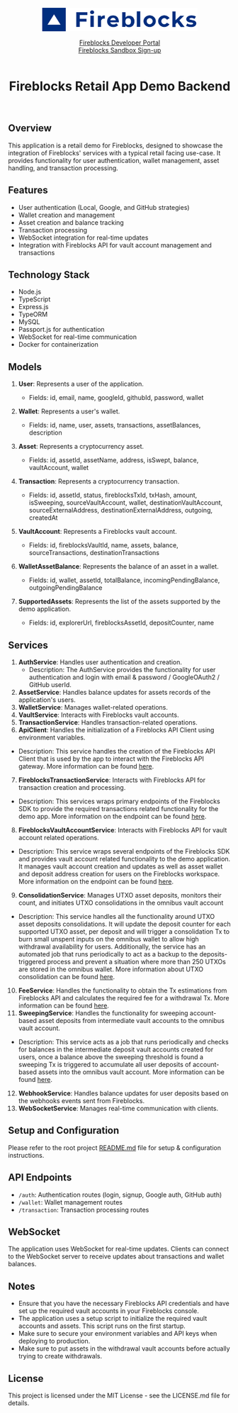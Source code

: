 
<p align="center">
  <img src="../logo.svg" width="350" alt="accessibility text">
</p>
<div align="center">

  [Fireblocks Developer Portal](https://developers.fireblocks.com) </br>
  [Fireblocks Sandbox Sign-up](https://www.fireblocks.com/developer-sandbox-sign-up/) <br/><br/>
  <h1> Fireblocks Retail App Demo Backend </h1>
</div>
<br/>

## Overview

This application is a retail demo for Fireblocks, designed to showcase the integration of Fireblocks' services with a typical retail facing use-case. It provides functionality for user authentication, wallet management, asset handling, and transaction processing.

## Features

- User authentication (Local, Google, and GitHub strategies)
- Wallet creation and management
- Asset creation and balance tracking
- Transaction processing
- WebSocket integration for real-time updates
- Integration with Fireblocks API for vault account management and transactions

## Technology Stack

- Node.js
- TypeScript
- Express.js
- TypeORM
- MySQL
- Passport.js for authentication
- WebSocket for real-time communication
- Docker for containerization

## Models

1. **User**: Represents a user of the application.
   - Fields: id, email, name, googleId, githubId, password, wallet

2. **Wallet**: Represents a user's wallet.
   - Fields: id, name, user, assets, transactions, assetBalances, description

3. **Asset**: Represents a cryptocurrency asset.
   - Fields: id, assetId, assetName, address, isSwept, balance, vaultAccount, wallet

4. **Transaction**: Represents a cryptocurrency transaction.
   - Fields: id, assetId, status, fireblocksTxId, txHash, amount, isSweeping, sourceVaultAccount, wallet, destinationVaultAccount, sourceExternalAddress, destinationExternalAddress, outgoing, createdAt

5. **VaultAccount**: Represents a Fireblocks vault account.
   - Fields: id, fireblocksVaultId, name, assets, balance, sourceTransactions, destinationTransactions

6. **WalletAssetBalance**: Represents the balance of an asset in a wallet.
   - Fields: id, wallet, assetId, totalBalance, incomingPendingBalance, outgoingPendingBalance

7. **SupportedAssets**: Represents the list of the assets supported by the demo application.
   - Fields: id, explorerUrl, fireblocksAssetId, depositCounter, name

## Services

1. **AuthService**: Handles user authentication and creation.
   - Description: The AuthService provides the functionality for user authentication and login with email & password  / GoogleOAuth2 / GitHub userId.
2. **AssetService**: Handles balance updates for assets records of the application's users.
3. **WalletService**: Manages wallet-related operations.
4. **VaultService**: Interacts with Fireblocks vault accounts.
5. **TransactionService**: Handles transaction-related operations.
6. **ApiClient**: Handles the initialization of a Fireblocks API Client using environment variables.
- Description: This service handles the creation of the Fireblocks API Client that is used by the app to interact with the Fireblocks API gateway. More information can be found [here](https://developers.fireblocks.com/reference/typescript-sdk#your-first-fireblocks-typescript-code-example).
7. **FireblocksTransactionService**: Interacts with Fireblocks API for transaction creation and processing.
- Description: This services wraps primary endpoints of the Fireblocks SDK to provide the required transactions related functionality for the demo app. More information on the endpoint can be found [here](https://developers.fireblocks.com/reference/gettransactions).
8. **FireblocksVaultAccountService**: Interacts with Fireblocks API for vault account related operations.
- Description: This service wraps several endpoints of the Fireblocks SDK and provides vault account related functionality to the demo application. It manages vault account creation and updates as well as asset wallet and deposit address creation for users on the Fireblocks workspace. More information on the endpoint can be found [here](https://developers.fireblocks.com/reference/createvaultaccount).
9. **ConsolidationService**: Manages UTXO asset deposits, monitors their count, and initiates UTXO consolidations in the omnibus vault account
- Description: This service handles all the functionality around UTXO asset deposits consolidations. It will update the deposit counter for each supported UTXO asset, per deposit and will trigger a consolidation Tx to burn small unspent inputs on the omnibus wallet to allow high withdrawal availability for users. Additionally, the service has an automated job that runs periodically to act as a backup to the deposits-triggered process and prevent a situation where more than 250 UTXOs are stored in the omnibus wallet. More information about UTXO consolidation can be found [here](https://developers.fireblocks.com/reference/consolidate-utxos).
10. **FeeService**: Handles the functionality to obtain the Tx estimations from Fireblocks API and calculates the required fee for a withdrawal Tx.
More information can be found [here](https://developers.fireblocks.com/reference/estimate-transaction-fee).
11. **SweepingService**: Handles the functionality for sweeping account-based asset deposits from intermediate vault accounts to the omnibus vault account.
- Description: This service acts as a job that runs periodically and checks for balances in the intermediate deposit vault accounts created for users, once a balance above the sweeping threshold is found a sweeping Tx is triggered to accumulate all user deposits of account-based assets into the omnibus vault account. More information can be found [here](https://developers.fireblocks.com/reference/sweep-to-omnibus-1).
12. **WebhookService**: Handles balance updates for user deposits based on the webhooks events sent from Fireblocks.
13. **WebSocketService**: Manages real-time communication with clients.

## Setup and Configuration
Please refer to the root project [README.md](../README.md) file for setup & configuration instructions.

## API Endpoints

- `/auth`: Authentication routes (login, signup, Google auth, GitHub auth)
- `/wallet`: Wallet management routes
- `/transaction`: Transaction processing routes

## WebSocket

The application uses WebSocket for real-time updates. Clients can connect to the WebSocket server to receive updates about transactions and wallet balances.

## Notes

- Ensure that you have the necessary Fireblocks API credentials and have set up the required vault accounts in your Fireblocks console.
- The application uses a setup script to initialize the required vault accounts and assets. This script runs on the first startup.
- Make sure to secure your environment variables and API keys when deploying to production.
- Make sure to put assets in the withdrawal vault accounts before actually trying to create withdrawals.

## License

This project is licensed under the MIT License - see the LICENSE.md file for details.